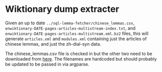 # Wiktionary dump extracter


Given an up to date `../sql-lemma-fetcher/chinese_lemmas.csv`, `enwiktionary-DATE-pages-articles-multistream-index.txt`, and `enwiktionary-DATE-pages-articles-multistream.xml.bz2` files, this will generate `articles.xml` and `modules.xml` containing just the articles of chinese lemmas, and just the zh-dial-syn data.

The chinese_lemmas.csv file is checked in but the other two need to be downloaded from [here](https://dumps.wikimedia.org/enwiktionary/latest/). The filenames are hardcoded but should probably be updated to be passed in via argparse.